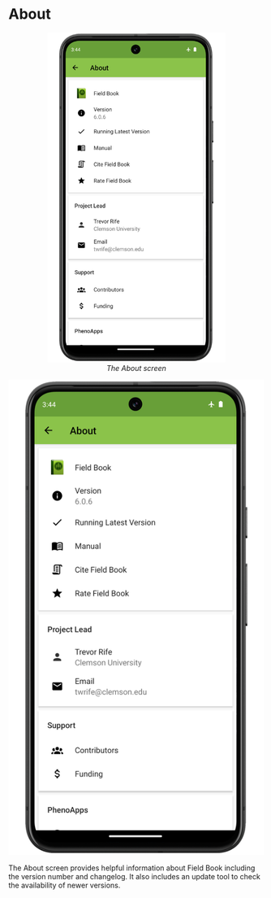 About
=====

<figure align="center" class="image">
  <img src="_static/images/about/about_framed.png" width="350px"> 
  <figcaption><i>The About screen</i></figcaption> 
</figure>

<p style="text-align: center;">

![](_static/images/about/about_framed.png)

</p>

The About screen provides helpful information about Field Book including
the version number and changelog. It also includes an update tool to
check the availability of newer versions.
